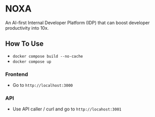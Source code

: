 # NOXA

An AI-first Internal Developer Platform (IDP) that can boost developer productivity into 10x.

## How To Use

- `docker compose build --no-cache`
- `docker compose up`


### Frontend
- Go to `http://localhost:3000`

### API
- Use API caller / curl and go to `http://locahost:3001`